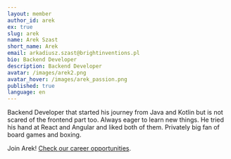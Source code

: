 ```yaml
---
layout: member
author_id: arek
ex: true
slug: arek
name: Arek Szast
short_name: Arek
email: arkadiusz.szast@brightinventions.pl
bio: Backend Developer
description: Backend Developer
avatar: /images/arek2.png
avatar_hover: /images/arek_passion.png
published: true
language: en
---
```

Backend Developer that started his journey from Java and Kotlin but is not scared of the frontend part too. Always eager to learn new things. He tried his hand at React and Angular and liked both of them. Privately big fan of board games and boxing.

Join Arek! [Check our career opportunities](/career).
